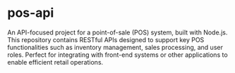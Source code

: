 # pos-api
An API-focused project for a point-of-sale (POS) system, built with Node.js. This repository contains RESTful APIs designed to support key POS functionalities such as inventory management, sales processing, and user roles. Perfect for integrating with front-end systems or other applications to enable efficient retail operations.
